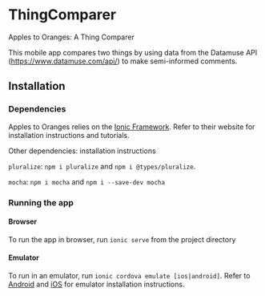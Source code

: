 # ThingComparer

Apples to Oranges: A Thing Comparer

This mobile app compares two things by using data from the Datamuse API (https://www.datamuse.com/api/) to make semi-informed comments.

## Installation

### Dependencies

Apples to Oranges relies on the [Ionic Framework](https://ionicframework.com/).
 Refer to their website for installation instructions and tutorials.
 
 Other dependencies: installation instructions

`pluralize`: `npm i pluralize` and `npm i @types/pluralize`.

`mocha`: `npm i mocha` and `npm i --save-dev mocha`

### Running the app

#### Browser
To run the app in browser, run `ionic serve` from the project directory

#### Emulator
To run in an emulator, run `ionic cordova emulate [ios|android]`. Refer to 
[Android](https://developer.android.com/studio/run/emulator) 
and [iOS](https://developer.apple.com/library/archive/documentation/ToolsLanguages/Conceptual/Xcode_Overview/RunningintheSimulator.html)
for emulator installation instructions.
